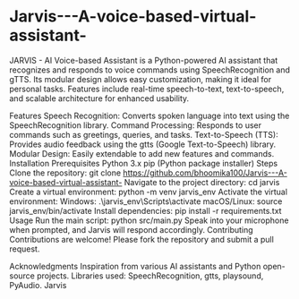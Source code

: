 # Jarvis---A-voice-based-virtual-assistant-
 JARVIS - AI Voice-based Assistant is a Python-powered AI assistant that recognizes and responds to voice commands using SpeechRecognition and gTTS. Its modular design allows easy customization, making it ideal for personal tasks. Features include real-time speech-to-text, text-to-speech, and scalable architecture for enhanced usability.

Features
Speech Recognition: Converts spoken language into text using the SpeechRecognition library.
Command Processing: Responds to user commands such as greetings, queries, and tasks.
Text-to-Speech (TTS): Provides audio feedback using the gtts (Google Text-to-Speech) library.
Modular Design: Easily extendable to add new features and commands.
Installation
Prerequisites
Python 3.x
pip (Python package installer)
Steps
Clone the repository:
git clone https://github.com/bhoomika100/Jarvis---A-voice-based-virtual-assistant-
Navigate to the project directory:
cd jarvis
Create a virtual environment:
python -m venv jarvis_env
Activate the virtual environment:
Windows: .\jarvis_env\Scripts\activate
macOS/Linux: source jarvis_env/bin/activate
Install dependencies:
pip install -r requirements.txt
Usage
Run the main script:
python src/main.py
Speak into your microphone when prompted, and Jarvis will respond accordingly.
Contributing
Contributions are welcome! Please fork the repository and submit a pull request.

Acknowledgments
Inspiration from various AI assistants and Python open-source projects.
Libraries used: SpeechRecognition, gtts, playsound, PyAudio. Jarvis

